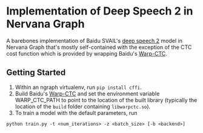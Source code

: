 # Implementation of Deep Speech 2 in Nervana Graph

A barebones implementation of Baidu SVAIL's [deep speech 2](https://arxiv.org/abs/1512.02595) model in Nervana Graph that's mostly self-contained with the exception of the CTC cost function which is provided by wrapping Baidu's [Warp-CTC](https://github.com/baidu-research/warp-ctc).
  
## Getting Started
1. Within an ngraph virtualenv, run ```pip install cffi```.
2. Build Baidu's [Warp-CTC](https://github.com/baidu-research/warp-ctc) and set the environment variable WARP_CTC_PATH to point to the location of the built library (typically the location of the ``build`` folder containing ``libwarpctc.so``).
3. To train a model with the default parameters, run 

```
python train.py -t <num_iterations> -z <batch_size> [-b <backend>] 
```
